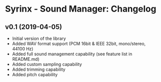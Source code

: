 # Syrinx - Sound Manager: Changelog

## v0.1 (2019-04-05)

- Initial version of the library
- Added WAV format support (PCM 16bit & IEEE 32bit, mono/stereo, 44100 Hz)
- Added full sound management capability (see feature list in README.md)
- Added custom sampling capability
- Added trimming capability
- Added pitch capability